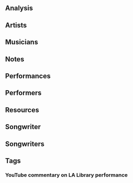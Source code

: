 ## Analysis
## Artists
## Musicians
## Notes
## Performances
## Performers
## Resources
## Songwriter
## Songwriters
## Tags
### YouTube commentary on LA Library performance
